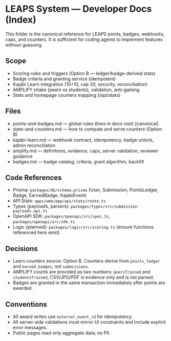 # LEAPS System — Developer Docs (Index)

This folder is the canonical reference for LEAPS points, badges, webhooks, caps, and counters. It is sufficient for coding agents to implement features without guessing.

## Scope

- Scoring rules and triggers (Option B — ledger/badge-derived stats)
- Badge criteria and granting service (idempotent)
- Kajabi Learn integration (10+10, cap 20, security, reconciliation)
- AMPLIFY intake (peers vs students), validation, anti-gaming
- Stats and homepage counters mapping (/api/stats)

## Files

- points-and-badges.md — global rules (lives in docs root) [canonical]
- stats-and-counters.md — how to compute and serve counters (Option B)
- kajabi-learn.md — webhook contract, idempotency, badge unlock, admin reconciliation
- amplify.md — definitions, evidence, caps, server validation, reviewer guidance
- badges.md — badge catalog, criteria, grant algorithm, backfill

## Code References

- Prisma: `packages/db/schema.prisma` (User, Submission, PointsLedger, Badge, EarnedBadge, KajabiEvent)
- API Stats: `apps/web/app/api/stats/route.ts`
- Types (payloads, parsers): `packages/types/src/submission-payloads.api.ts`
- OpenAPI SDK: `packages/openapi/src/spec.ts`, `packages/openapi/src/sdk.ts`
- Logic (planned): `packages/logic/src/scoring.ts` (ensure functions referenced here exist)

## Decisions

- Learn counters source: Option B. Counters derive from `points_ledger` and `earned_badges`, not `submissions`.
- AMPLIFY counts are provided as two numbers: `peersTrained` and `studentsTrained`; CSV/JPG/PDF is evidence only and is not parsed.
- Badges are granted in the same transaction immediately after points are awarded.

## Conventions

- All award writes use `external_event_id` for idempotency.
- All server-side validations must mirror UI constraints and include explicit error messages.
- Public pages read only aggregate data; no PII.


